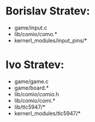 # Borislav Stratev:

- game/input.c
- lib/comio/como.*
- kernerl_modules/input_pins/*

# Ivo Stratev:

- game/game.c
- game/board.*
- lib/comio/comio.h
- lib/comio/comi.*
- lib/tlc5947/*
- kernerl_modules/tlc5947/*
